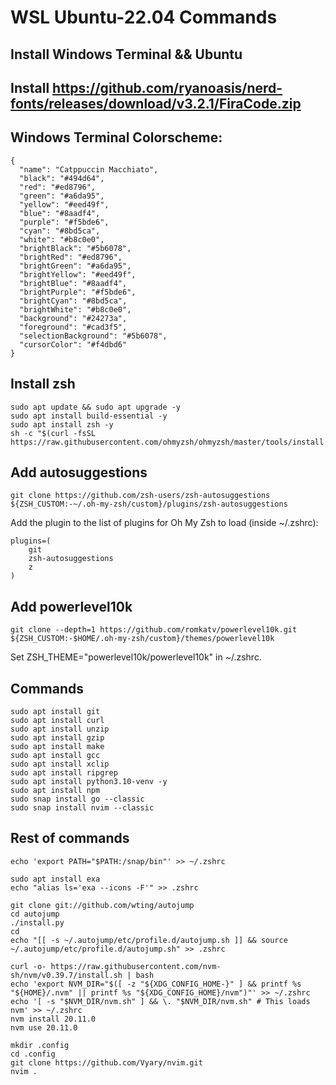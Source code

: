 # WSL Ubuntu-22.04 Commands
## Install Windows Terminal && Ubuntu
## Install https://github.com/ryanoasis/nerd-fonts/releases/download/v3.2.1/FiraCode.zip
## Windows Terminal Colorscheme:
```
{
  "name": "Catppuccin Macchiato",
  "black": "#494d64",
  "red": "#ed8796",
  "green": "#a6da95",
  "yellow": "#eed49f",
  "blue": "#8aadf4",
  "purple": "#f5bde6",
  "cyan": "#8bd5ca",
  "white": "#b8c0e0",
  "brightBlack": "#5b6078",
  "brightRed": "#ed8796",
  "brightGreen": "#a6da95",
  "brightYellow": "#eed49f",
  "brightBlue": "#8aadf4",
  "brightPurple": "#f5bde6",
  "brightCyan": "#8bd5ca",
  "brightWhite": "#b8c0e0",
  "background": "#24273a",
  "foreground": "#cad3f5",
  "selectionBackground": "#5b6078",
  "cursorColor": "#f4dbd6"
}
```

## Install zsh
```
sudo apt update && sudo apt upgrade -y
sudo apt install build-essential -y
sudo apt install zsh -y
sh -c "$(curl -fsSL https://raw.githubusercontent.com/ohmyzsh/ohmyzsh/master/tools/install.sh)"
```
## Add autosuggestions
```
git clone https://github.com/zsh-users/zsh-autosuggestions ${ZSH_CUSTOM:-~/.oh-my-zsh/custom}/plugins/zsh-autosuggestions
```
Add the plugin to the list of plugins for Oh My Zsh to load (inside ~/.zshrc):
```
plugins=( 
    git
    zsh-autosuggestions
    z
)
```
## Add powerlevel10k
```
git clone --depth=1 https://github.com/romkatv/powerlevel10k.git ${ZSH_CUSTOM:-$HOME/.oh-my-zsh/custom}/themes/powerlevel10k
```
Set ZSH_THEME="powerlevel10k/powerlevel10k" in ~/.zshrc.
## Commands
```
sudo apt install git
sudo apt install curl
sudo apt install unzip
sudo apt install gzip
sudo apt install make
sudo apt install gcc
sudo apt install xclip
sudo apt install ripgrep
sudo apt install python3.10-venv -y
sudo apt install npm
sudo snap install go --classic
sudo snap install nvim --classic
```
## Rest of commands
```
echo 'export PATH="$PATH:/snap/bin"' >> ~/.zshrc

sudo apt install exa
echo "alias ls='exa --icons -F'" >> .zshrc

git clone git://github.com/wting/autojump
cd autojump
./install.py
cd
echo "[[ -s ~/.autojump/etc/profile.d/autojump.sh ]] && source ~/.autojump/etc/profile.d/autojump.sh" >> .zshrc

curl -o- https://raw.githubusercontent.com/nvm-sh/nvm/v0.39.7/install.sh | bash
echo 'export NVM_DIR="$([ -z "${XDG_CONFIG_HOME-}" ] && printf %s "${HOME}/.nvm" || printf %s "${XDG_CONFIG_HOME}/nvm")"' >> ~/.zshrc
echo '[ -s "$NVM_DIR/nvm.sh" ] && \. "$NVM_DIR/nvm.sh" # This loads nvm' >> ~/.zshrc
nvm install 20.11.0
nvm use 20.11.0

mkdir .config
cd .config
git clone https://github.com/Vyary/nvim.git
nvim .
```
